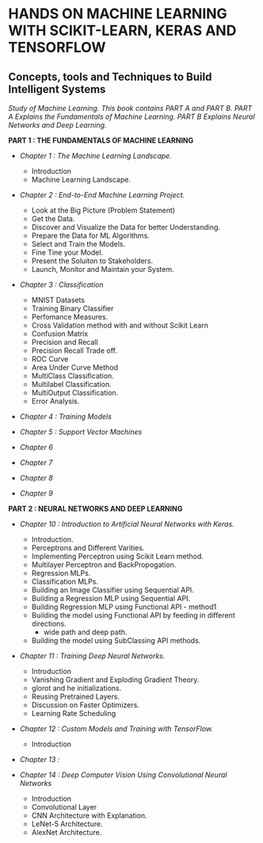 # HANDS ON MACHINE LEARNING WITH SCIKIT-LEARN, KERAS AND TENSORFLOW
## Concepts, tools and Techniques to Build Intelligent Systems
*Study of Machine Learning. This book contains PART A and PART B. *PART A Explains the Fundamentals of Machine Learning.* *PART B Explains Neural Networks and Deep Learning.**

**PART 1 : THE FUNDAMENTALS OF MACHINE LEARNING**

+ *Chapter 1 : The Machine Learning Landscape.*
  + Introduction
  + Machine Learning Landscape.
  



+ *Chapter 2 : End-to-End Machine Learning Project.*
   * Look at the Big Picture (Problem Statement)
   + Get the Data.
   + Discover and Visualize the Data for better Understanding.
   + Prepare the Data for ML Algorithms.
   + Select and Train the Models.
   + Fine Tine your Model.
   + Present the Soluiton to Stakeholders.
   + Launch, Monitor and Maintain your System.
                
+ *Chapter 3 : Classification*
   + MNIST Datasets
   + Training Binary Classifier
   + Perfomance Measures.
   + Cross Validation method with and without Scikit Learn
   + Confusion Matrix
   + Precision and Recall
   + Precision Recall Trade off.
   + ROC Curve
   + Area Under Curve Method
   + MultiClass Classification.
   + Multilabel Classification.
   + MultiOutput Classification.
   + Error Analysis.

+ *Chapter 4 : Training Models*
+ *Chapter 5 : Support Vector Machines*
+ *Chapter 6*
+ *Chapter 7*
+ *Chapter 8*
+ *Chapter 9*


**PART 2 : NEURAL NETWORKS AND DEEP LEARNING**

+ *Chapter 10 : Introduction to Artificial Neural Networks with Keras.*

    + Introduction.
    + Perceptrons and Different Varities.
    + Implementing Perceptron using Scikit Learn method.
    + Multilayer Perceptron and BackPropogation.
    + Regression MLPs.
    + Classification MLPs.
    + Building an Image Classifier using Sequential API.
    + Building a Regression MLP using Sequential API.
    + Building Regression MLP using Functional API - method1
    + Building the model using Functional API by feeding in different directions.
         + wide path and deep path.
    + Building the model using SubClassing API methods.
    
+ *Chapter 11 : Training Deep Neural Networks.*
    + Introduction
    + Vanishing Gradient and Exploding Gradient Theory.
    + glorot and he initializations.
    + Reusing Pretrained Layers.
    + Discussion on Faster Optimizers.
    + Learning Rate Scheduling
    
+ *Chapter 12 : Custom Models and Training with TensorFlow.*
    + Introduction
    
+ *Chapter 13 :*

+ *Chapter 14 : Deep Computer Vision Using Convolutional Neural Networks*
    + Introduction
    + Convolutional Layer
    + CNN Architecture with Explanation.
    + LeNet-5 Architecture.
    + AlexNet Architecture.
    
